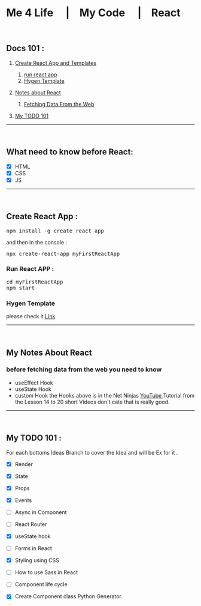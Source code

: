 
# Me 4 Life &nbsp;&nbsp;&nbsp;  |&nbsp;&nbsp;&nbsp; My Code &nbsp;&nbsp;&nbsp;  |&nbsp;&nbsp;&nbsp; React   
<br>

## Docs 101 : 
1. [Create React App and Templates](https://github.com/Hazim6163/React-101#create-react-app)
   1. [run react app](https://github.com/Hazim6163/React-101#run-react-app)
   2. [Hygen Template](https://github.com/Hazim6163/React-101#hygen-template)


2. [Notes about React](https://github.com/Hazim6163/React-101#my-notes-about-react)
   1. [Fetching Data From the Web](https://github.com/Hazim6163/React-101#before-fetching-data-from-the-web-you-need-to-know)

3. [My TODO 101](https://github.com/Hazim6163/React-101#my-todo-101)

---
<br>

## What need to know before React: 
- [x] HTML
- [x] CSS
- [x] JS
---
<br>

## Create React App : 
<pre>
npm install -g create react app
</pre>
and then in the console : 
<pre>
npx create-react-app myFirstReactApp
</pre>
### Run React APP : 

<pre>
cd myFirstReactApp
npm start
</pre>

### Hygen Template
please check it [Link](https://github.com/Hazim6163/Generators#generate-starter-react-app)

---
<br>

## My Notes About React
### before fetching data from the web you need to know
- useEffect Hook 
- useState Hook 
- custom Hook 
the Hooks above is in the Net Ninjas [YouTube ](https://www.youtube.com/watch?v=gv9ugDJ1ynU&list=PL4cUxeGkcC9gZD-Tvwfod2gaISzfRiP9d&index=14) Tutorial from the Lesson 14 to 20 short Videos don't cate that is really good. 

---
<br>

## My TODO 101 : 
For each bottoms Ideas Branch to cover the Idea and will be Ex for it .

- [x] Render  
- [x] State 

- [x] Props 

- [x] Events 

- [ ] Async in Component 

- [ ] React Router

- [x] useState hook

- [ ] Forms in React 

- [x] Styling using CSS

- [ ] How to use Sass in React

- [ ] Component life cycle

- [x] Create Component class Python Generator.


